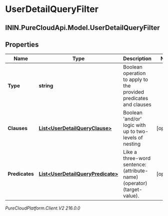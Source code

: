 # UserDetailQueryFilter

## ININ.PureCloudApi.Model.UserDetailQueryFilter

## Properties

|Name | Type | Description | Notes|
|------------ | ------------- | ------------- | -------------|
| **Type** | **string** | Boolean operation to apply to the provided predicates and clauses | |
| **Clauses** | [**List&lt;UserDetailQueryClause&gt;**](UserDetailQueryClause) | Boolean &#39;and/or&#39; logic with up to two-levels of nesting | [optional] |
| **Predicates** | [**List&lt;UserDetailQueryPredicate&gt;**](UserDetailQueryPredicate) | Like a three-word sentence: (attribute-name) (operator) (target-value). | [optional] |



_PureCloudPlatform.Client.V2 216.0.0_
